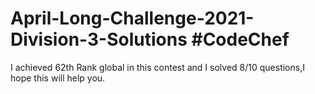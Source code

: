 # April-Long-Challenge-2021-Division-3-Solutions #CodeChef
I achieved 62th Rank global in this contest and I solved 8/10 questions,I hope this will help you.
